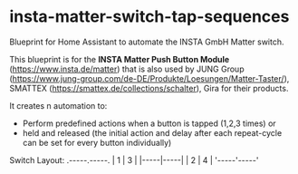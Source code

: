 # insta-matter-switch-tap-sequences
Blueprint for Home Assistant to automate the INSTA GmbH Matter switch.

This blueprint is for the <strong>INSTA Matter Push Button Module</strong> (https://www.insta.de/matter) that is also used by JUNG Group (https://www.jung-group.com/de-DE/Produkte/Loesungen/Matter-Taster/), SMATTEX (https://smattex.de/collections/schalter), Gira for their products.

It creates n automation to:
- Perform predefined actions when a button is tapped (1,2,3 times) or 
- held and released (the initial action and delay after each repeat-cycle can be set for every button individually)

Switch Layout:
  .-----.-----.
  |  1  |  3  |
  |-----|-----|
  |  2  |  4  |
  '-----'-----'


